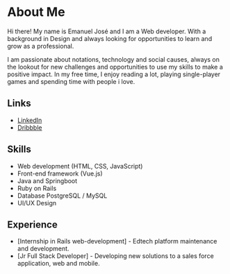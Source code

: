 # About Me

Hi there! My name is Emanuel José and I am a Web developer. With a background in Design and always looking for opportunities to learn and grow as a professional. 

I am passionate about notations, technology and social causes, always on the lookout for new challenges and opportunities to use my skills to make a positive impact. In my free time, I enjoy reading a lot, playing single-player games and spending time with people i love.

## Links

- [LinkedIn](https://www.linkedin.com/in/emanuel-jsa/)
- [Dribbble](https://dribbble.com/EmanuelJSA)

## Skills

- Web development (HTML, CSS, JavaScript)
- Front-end framework (Vue.js)
- Java and Springboot
- Ruby on Rails
- Database PostgreSQL / MySQL
- UI/UX Design

## Experience

-   [Internship in Rails web-development] - Edtech platform maintenance and development. 
-   [Jr Full Stack Developer] - Developing new solutions to a sales force application, web and mobile.
